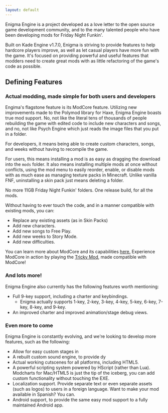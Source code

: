 ```yaml
---
layout: default
---
```


Enigma Engine is a project developed as a love letter to the open source game development community, and to the many talented people who have been developing mods for Friday Night Funkin'.

Built on Kade Engine v1.7.0, Enigma is striving to provide features to help hardcore players improve, as well as let casual players have more fun with the game. It's focused on providing powerful and useful features that modders need to create great mods with as little refactoring of the game's code as possible.

## Defining Features

### Actual modding, made simple for both users and developers

Engima's flagstone feature is its ModCore feature. Utilizing new improvements made to the Polymod library for Haxe, Enigma Engine boasts true mod support. No, not like the literal tens of thousands of people rebuilding the game with edited code to include new characters and songs, and no, not like Psych Engine which just reads the image files that you put in a folder.

For developers, it means being able to create custom characters, songs, and weeks without having to recompile the game. 

For users, this means installing a mod is as easy as dragging the download into the `mods` folder. It also means installing multiple mods at once without conflicts, using the mod menu to easily reorder, enable, or disable mods with as much ease as managing texture packs in Minecraft. Unlike vanilla FNF, uninstalling a skin pack just means deleting a folder.

No more 11GB Friday Night Funkin' folders. One release build, for all the mods.

Without having to ever touch the code, and in a manner compatible with existing mods, you can:
- Replace any existing assets (as in Skin Packs)
- Add new characters.
- Add new songs to Free Play.
- Add new weeks to Story Mode.
- Add new difficulties.

You can learn more about ModCore and its capabilities [here.](https://github.com/EnigmaEngine/EnigmaEngine/wiki/Modding-Guide)
Experience ModCore in action by playing the [Tricky Mod](https://github.com/EnigmaEngine/ModCore-Tricky-Mod), made compatible with ModCore!

### And lots more!

Enigma Engine also currently has the following features worth mentioning:
* Full 9-key support, including a charter and keybindings.
  * Enigma actually supports 1-key, 2-key, 3-key, 4-key, 5-key, 6-key, 7-key, 8-key, and 9-key.
* An improved charter and improved animation/stage debug views.

### Even more to come

Enigma Engine is constantly evolving, and we're looking to develop more features, such as the following:

* Allow for easy custom stages in 
* A rebuilt custom sound engine, to provide dy
* Actual working cutscenes for all platforms, including HTML5.
* A powerful scripting system powered by HScript (rather than Lua). Modcharts for Mac/HTML5 is just the tip of the iceberg, you can add custom functionality without touching the EXE.
* Localization support. Provide separate text or even separate assets (such as logos) to users in a foreign language. Want to make your mod available in Spanish? You can.
* Android support, to provide the same easy mod support to a fully maintained Android app.
